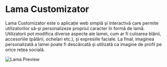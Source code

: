 # Lama Customizator

Lama Customizator este o aplicație web simplă și interactivă care permite utilizatorilor să-și personalizeze propriul caracter în formă de lamă. Utilizatorii pot modifica diverse aspecte ale lamei, cum ar fi culoarea blănii, accesoriile (pălării, ochelari etc.), și expresiile faciale. La final, imaginea personalizată a lamei poate fi descărcată și utilizată ca imagine de profil pe orice rețea socială.

![Lama Preview](assets/Screenshot_1.png)
